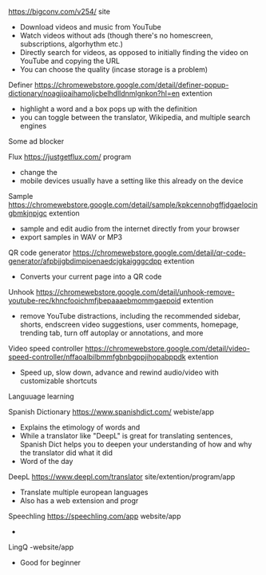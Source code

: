 https://bigconv.com/v254/ site
- Download videos and music from YouTube
- Watch videos without ads (though there's no homescreen, subscriptions, algorhythm etc.)
- Directly search for videos, as opposed to initially finding the video on YouTube and copying the URL 
- You can choose the quality (incase storage is a problem)

Definer https://chromewebstore.google.com/detail/definer-popup-dictionary/noagjioaihamoljcbelhdlldnmlgnkon?hl=en extention
- highlight a word and a box pops up with the definition 
- you can toggle between the translator, Wikipedia, and multiple search engines

Some ad blocker 

Flux https://justgetflux.com/ program

- change the 
- mobile devices usually have a setting like this already on the device

Sample https://chromewebstore.google.com/detail/sample/kpkcennohgffjdgaelocingbmkjnpjgc extention

- sample and edit audio from the internet directly from your browser
- export samples in WAV or MP3

QR code generator https://chromewebstore.google.com/detail/qr-code-generator/afpbjjgbdimpioenaedcjgkaigggcdpp extention

- Converts your current page into a QR code

Unhook https://chromewebstore.google.com/detail/unhook-remove-youtube-rec/khncfooichmfjbepaaaebmommgaepoid extention

- remove YouTube distractions, including the recommended sidebar, shorts, endscreen video suggestions, user comments, homepage, trending tab, turn off autoplay or annotations, and more

Video speed controller https://chromewebstore.google.com/detail/video-speed-controller/nffaoalbilbmmfgbnbgppjihopabppdk extention

- Speed up, slow down, advance and rewind audio/video with customizable shortcuts

Languuage learning 

Spanish Dictionary https://www.spanishdict.com/ webiste/app

- Explains the etimology of words and 
- While a translator like "DeepL" is great for translating sentences, Spanish Dict helps you to deepen your understanding of how and why the translator did what it did
- Word of the day

DeepL https://www.deepl.com/translator site/extention/program/app
- Translate multiple european languages
- Also has a web extension and progr

Speechling https://speechling.com/app website/app

- 

LingQ -website/app

- Good for beginner 








